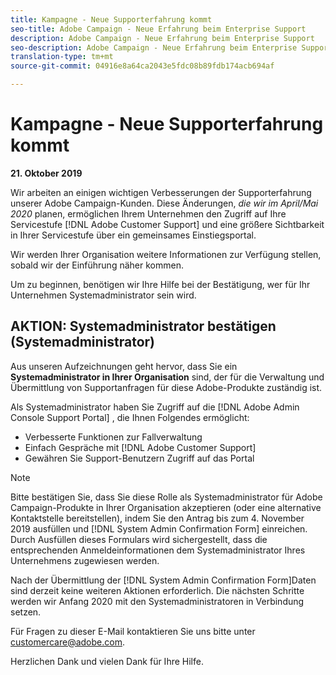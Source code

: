 ```yaml
---
title: Kampagne - Neue Supporterfahrung kommt
seo-title: Adobe Campaign - Neue Erfahrung beim Enterprise Support
description: Adobe Campaign - Neue Erfahrung beim Enterprise Support
seo-description: Adobe Campaign - Neue Erfahrung beim Enterprise Support
translation-type: tm+mt
source-git-commit: 04916e8a64ca2043e5fdc08b89fdb174acb694af

---
```



# Kampagne - Neue Supporterfahrung kommt

**21. Oktober 2019**

Wir arbeiten an einigen wichtigen Verbesserungen der Supporterfahrung unserer Adobe Campaign-Kunden. Diese Änderungen, *die wir im April/Mai 2020* planen, ermöglichen Ihrem Unternehmen den Zugriff auf Ihre Servicestufe [!DNL Adobe Customer Support] und eine größere Sichtbarkeit in Ihrer Servicestufe über ein gemeinsames Einstiegsportal.

Wir werden Ihrer Organisation weitere Informationen zur Verfügung stellen, sobald wir der Einführung näher kommen.

Um zu beginnen, benötigen wir Ihre Hilfe bei der Bestätigung, wer für Ihr Unternehmen Systemadministrator sein wird.

## AKTION: Systemadministrator bestätigen (Systemadministrator)

Aus unseren Aufzeichnungen geht hervor, dass Sie ein **Systemadministrator in Ihrer Organisation** sind, der für die Verwaltung und Übermittlung von Supportanfragen für diese Adobe-Produkte zuständig ist.

Als Systemadministrator haben Sie Zugriff auf die [!DNL Adobe Admin Console Support Portal] , die Ihnen Folgendes ermöglicht:

* Verbesserte Funktionen zur Fallverwaltung
* Einfach Gespräche mit [!DNL Adobe Customer Support]
* Gewähren Sie Support-Benutzern Zugriff auf das Portal

>[!NOTE]
>Bitte bestätigen Sie, dass Sie diese Rolle als Systemadministrator für Adobe Campaign-Produkte in Ihrer Organisation akzeptieren (oder eine alternative Kontaktstelle bereitstellen), indem Sie den Antrag bis zum 4. November 2019 ausfüllen und [!DNL System Admin Confirmation Form] einreichen.\
>Durch Ausfüllen dieses Formulars wird sichergestellt, dass die entsprechenden Anmeldeinformationen dem Systemadministrator Ihres Unternehmens zugewiesen werden.

Nach der Übermittlung der [!DNL System Admin Confirmation Form]Daten sind derzeit keine weiteren Aktionen erforderlich.  Die nächsten Schritte werden wir Anfang 2020 mit den Systemadministratoren in Verbindung setzen.

Für Fragen zu dieser E-Mail kontaktieren Sie uns bitte unter customercare@adobe.com.

Herzlichen Dank und vielen Dank für Ihre Hilfe.

